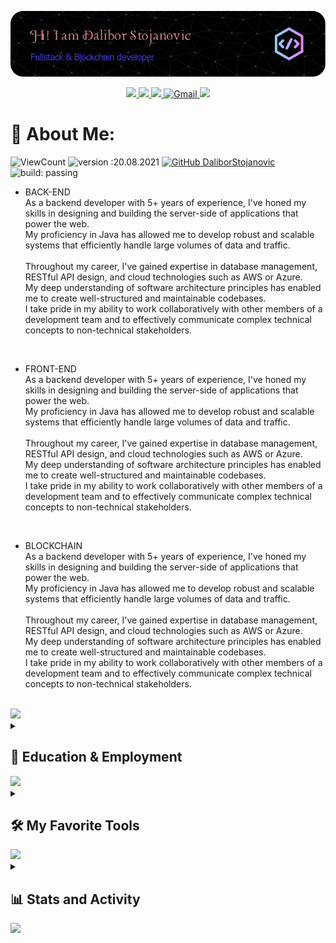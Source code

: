[![bg][banner]][website]

<p id="socialIcons" align="center">
    <a href="https://linkedin.com/in/milblue789" alt="LinkedIn">
        <img src="https://img.shields.io/badge/-LinkedIn-blue?style=flat-square&logo=linkedin" />
    </a>
    <a href="https://hackerrank.com/milblue789" alt="HackerRank">
        <img src="https://img.shields.io/badge/-HackerRank-3a424f?style=flat-square&logo=hackerrank" />
    </a>
    <a href="https://stackoverflow.com/users/13870209/milblue789" alt="StackOverflow">
        <img src="https://img.shields.io/badge/-StackOverflow-FE7A16?style=flat-square&logo=stack-overflow&logoColor=white" />
    </a>
    <a href="mailto:milblue789@gmail.com">
        <img alt="Gmail" src="https://img.shields.io/badge/Gmail-D14836?style=flat&logo=gmail&logoColor=white" />
    </a>
    <a href="https://instagram.com/milblue789">
        <img src="https://img.shields.io/badge/-Instagram_-E4405F?style=flat&logo=Instagram&logoColor=white"/>
    </a>
</p>

# 💫 About Me:

<!-- ![](https://komarev.com/ghpvc/?username=DaliborStojanovic&color=447ff7&label=Visitor+count) -->

![ViewCount](https://views.whatilearened.today/views/github/DaliborStojanovic/views.svg)
![version :20.08.2021](https://img.shields.io/badge/version-20.08.2021-informational)
[![GitHub DaliborStojanovic](https://img.shields.io/github/followers/DaliborStojanovic?label=follow&style=social)](https://github.com/DaliborStojanovic)
![build: passing](https://img.shields.io/badge/build-passing-success)

- BACK-END
<br>As a backend developer with 5+ years of experience, I've honed my skills in designing and building the server-side of applications that power the web.
<br>My proficiency in Java has allowed me to develop robust and scalable systems that efficiently handle large volumes of data and traffic.
<br><br>Throughout my career, I've gained expertise in database management, RESTful API design, and cloud technologies such as AWS or Azure.
<br>My deep understanding of software architecture principles has enabled me to create well-structured and maintainable codebases.
<br>I take pride in my ability to work collaboratively with other members of a development team and to effectively communicate complex technical concepts to non-technical stakeholders.
<br>

- FRONT-END
<br>As a backend developer with 5+ years of experience, I've honed my skills in designing and building the server-side of applications that power the web.
<br>My proficiency in Java has allowed me to develop robust and scalable systems that efficiently handle large volumes of data and traffic.
<br><br>Throughout my career, I've gained expertise in database management, RESTful API design, and cloud technologies such as AWS or Azure.
<br>My deep understanding of software architecture principles has enabled me to create well-structured and maintainable codebases.
<br>I take pride in my ability to work collaboratively with other members of a development team and to effectively communicate complex technical concepts to non-technical stakeholders.
<br>

- BLOCKCHAIN
<br>As a backend developer with 5+ years of experience, I've honed my skills in designing and building the server-side of applications that power the web.
<br>My proficiency in Java has allowed me to develop robust and scalable systems that efficiently handle large volumes of data and traffic.
<br><br>Throughout my career, I've gained expertise in database management, RESTful API design, and cloud technologies such as AWS or Azure.
<br>My deep understanding of software architecture principles has enabled me to create well-structured and maintainable codebases.
<br>I take pride in my ability to work collaboratively with other members of a development team and to effectively communicate complex technical concepts to non-technical stakeholders.
<br>

<img src="https://user-images.githubusercontent.com/73097560/115834477-dbab4500-a447-11eb-908a-139a6edaec5c.gif">

<details> 
  <summary><h2>🎑 Education & Employment</h2></summary>

  <h3>📕 Education</h3>
  <table>
  <tr>
    <th>Course</th>
    <th>School/University</th>
    <th>Year of Passing</th>
    <th>Score</th>
  </tr>
  <tr>
    <td>B.E. in Computer Engineering</td>
    <td><a href="https://mu.ac.in/">Mumbai University</a></td>
    <td>2022</td>
    <td>8.76 CGPA (Current)</td>
  </tr>
  <tr>
    <td>Higher Secondary Certification</td>
    <td><a href="http://vvhs.edu.in/">Vasant Vihar High School & Junior College</a></td>
    <td>2018</td>
    <td>78.77%</td>
  </tr>
  <tr>
    <td>Secondary School Certification</td>
    <td><a href="https://kaveri.edu.in/khsg/">Dr Kalmadi Shamarao High School</a></td>
    <td>2016</td>
    <td>87%</td>
  </tr>
 </table>

 <h3>🏧 Employment</h3>
 <table>
  <tr>
    <th>Course</th>
    <th>School/University</th>
    <th>Year of Passing</th>
    <th>Score</th>
  </tr>
  <tr>
    <td>B.E. in Computer Engineering</td>
    <td><a href="https://mu.ac.in/">Mumbai University</a></td>
    <td>2022</td>
    <td>8.76 CGPA (Current)</td>
  </tr>
  <tr>
    <td>Higher Secondary Certification</td>
    <td><a href="http://vvhs.edu.in/">Vasant Vihar High School & Junior College</a></td>
    <td>2018</td>
    <td>78.77%</td>
  </tr>
  <tr>
    <td>Secondary School Certification</td>
    <td><a href="https://kaveri.edu.in/khsg/">Dr Kalmadi Shamarao High School</a></td>
    <td>2016</td>
    <td>87%</td>
  </tr>
 </table>

</details>

<img src="https://user-images.githubusercontent.com/73097560/115834477-dbab4500-a447-11eb-908a-139a6edaec5c.gif">

<details> 
  <summary><h2>🛠️ My Favorite Tools</h2></summary>
    
  <h3>👨‍💻 Programming and Markup Languages</h3>
  <p>
      <a href="#"><img alt="JavaScript" src="https://img.shields.io/badge/-JavaScript-000?&logo=JavaScript"></a>
      <a href="#"><img alt="TypeScript" src="https://img.shields.io/badge/-TypeScript-000?&logo=TypeScript"></a>
      <a href="#"><img alt="Java" src="https://img.shields.io/badge/Java-000?style=flat&logo=CoffeeScript"></a>
      <a href="#"><img alt="Kotlin" src="https://img.shields.io/badge/Kotlin-000?style=flat&logo=Kotlin&logoColor=white"></a>
      <a href="#"><img alt="Python" src="https://img.shields.io/badge/-Python-000?&logo=Python"></a>
      <a href="#"><img alt="C" src="https://img.shields.io/badge/-C-000?&logo=C"></a>
      <a href="#"><img alt="C++" src="https://img.shields.io/badge/-C++-000?&logo=c%2b%2b"></a>
      <a href="#"><img alt="Go" src="https://img.shields.io/badge/-Go-000?&logo=go"></a>
      <a href="#"><img alt="PHP" src="https://img.shields.io/badge/-PHP-000?&logo=php"></a>
      <a href="#"><img alt="Swift" src="https://img.shields.io/badge/-Swift-000?&logo=Swift"></a>
      <a href="#"><img alt="Dart" src="https://img.shields.io/badge/-Dart-000?&logo=Dart"></a>
      <a href="#"><img alt="Markdown" src="https://img.shields.io/badge/-Markdown-000?style=flat&logo=markdown"></a>
      <a href="#"><img alt="Assembly" src="https://img.shields.io/badge/-Assembly-000?&logo=asm-hex"></a>
      <a href="#"><img alt="Bash" src="https://img.shields.io/badge/-Bash-000?&logo=gnu-bash"></a>
  </p>
  
  <h3>🌐 Web Development</h3>
      <a href="#"><img alt="React" src="https://img.shields.io/badge/-React-000?&logo=React"></a>
      <a href="#"><img alt="Vue.js" src="https://img.shields.io/badge/-Vue-000?&logo=vue.js"></a>
      <a href="#"><img alt="Node.js" src="https://img.shields.io/badge/-Node.js-000?&logo=node.js"></a>
      <a href="#"><img alt="Express.js" src="https://img.shields.io/badge/-Express.js-000?&logo=express"></a>
      <a href="#"><img alt="Next.js" src="https://img.shields.io/badge/-Next.js-000?style=flat&logo=next.js"></a>
      <a href="#"><img alt="Nestjs" src="https://img.shields.io/badge/-NestJS-000?style=flat&logo=nestjs"></a>
      <a href="#"><img alt="HTML" src="https://img.shields.io/badge/-HTML-000?style=flat&logo=HTML5"></a>
      <a href="#"><img alt="CSS" src="https://img.shields.io/badge/-CSS-000?style=flat&logo=CSS3"></a>
      <a href="#"><img alt="SCSS" src="https://img.shields.io/badge/-SCSS-000?style=flat&logo=Sass"></a>
      <a href="#"><img alt="Wordpress" src="https://img.shields.io/badge/Wordpress-000?style=flat&logo=wordpress"></a>
  
  <h3>🛢 DataBase & Cloud Hosting </h3>
      <a href="#"><img alt="MongoDB" src="https://img.shields.io/badge/-MongoDB-000?style=flat&logo=mongodb"></a>
      <a href="#"><img alt="MySQL" src="https://img.shields.io/badge/-MYSQL-000?&logo=MySQL"></a>
      <a href="#"><img alt="Redis" src="https://img.shields.io/badge/-Redis-000?&logo=Redis"></a>
      <a href="#"><img alt="PostgreSQL" src="https://img.shields.io/badge/-PostgreSQL-000?&logo=postgresql"></a>
      <a href="#"><img alt="SQLite" src="https://img.shields.io/badge/-SQLite-000?&logo=sqlite"></a>
      <a href="#"><img alt="GrqphQL" src="https://img.shields.io/badge/-GrqphQL-000?&logo=grqphql"></a>
      <a href="#"><img alt="Prisma" src="https://img.shields.io/badge/-Prisma-000?&logo=prisma"></a>
      <a href="#"><img alt="Oracle" src="https://img.shields.io/badge/-Oracle-000?&logo=oracle"></a>
      <a href="#"><img alt="GitHub Pages" src="https://img.shields.io/badge/-GitHub%20Pages-000?&logo=github"></a>
      <a href="#"><img alt="Vercel" src="https://img.shields.io/badge/-Vercel-000?&logo=vercel"></a>
  
  <h3>🧰 Frameworks & Libraries</h3>
    <a href="#"><img alt="Bootstrap" src="https://img.shields.io/badge/-Bootstrap-000?style=flat&logo=bootstrap"></a>
    <a href="#"><img alt="Flask" src="https://img.shields.io/badge/-Flask-000?style=flat&logo=flask"></a>
    <a href="#"><img alt="Flutter" src="https://img.shields.io/badge/-Flutter-000?style=flat&logo=flutter"></a>
    <a href="#"><img alt="DJango" src="https://img.shields.io/badge/-DJango-000?style=flat&logo=django"></a>
    <a href="#"><img alt="Laravel" src="https://img.shields.io/badge/-Laravel-000?style=flat&logo=laravel"></a>
    <a href="#"><img alt="Firebase" src="https://img.shields.io/badge/-Firebase-000?style=flat&logo=firebase"></a>
    <a href="#"><img alt="Electron" src="https://img.shields.io/badge/-Electron-000?style=flat&logo=electron"></a>
    <a href="#"><img alt="JUnit" src="https://img.shields.io/badge/-JUnit-000?style=flat&logo=check-circle"></a>
    <a href="#"><img alt="Material Design" src="https://img.shields.io/badge/-Material%20Design-000?style=flat&logo=material-design"></a>
  
  <h3>👨‍🔧 IDE & Tools</h3>
  <p>
      <a href="#"><img alt="Visual Studio Code" src="https://img.shields.io/badge/-Visual%20Studio%20Code-000?style=flat&logo=visual-studio-code"></a>
      <a href="#"><img alt="Vim" src="https://img.shields.io/badge/Vim-000?style=flat&logo=vim"></a>
      <a href="#"><img alt="Jira" src="https://img.shields.io/badge/Jira-000?style=flat&logo=Jira"></a>
      <a href="#"><img alt="Sublime" src="https://img.shields.io/badge/SublimeText-000?style=flat&logo=sublime-text"></a>
      <a href="#"><img alt="Pycharm" src="https://img.shields.io/badge/Pycharm-000?style=flat&logo=pycharm"></a>
      <a href="#"><img alt="Jupyter" src="https://img.shields.io/badge/Jupyter-000?style=flat&logo=jupyter"></a>
      <a href="#"><img alt="Postman" src="https://img.shields.io/badge/Postman-000?style=flat&logo=postman"></a>
      <a href="#"><img alt="Figma" src="https://img.shields.io/badge/Figma-000?style=flat&logo=figma"></a>
  </p>
  
  <h3>🔧 Version Control</h3>
  <p>
      <a href="#"><img alt="Git" src="https://img.shields.io/badge/-Git-000?style=flat&logo=git"></a>
      <a href="#"><img alt="GitHub" src="https://img.shields.io/badge/-GitHub-000?style=flat&logo=github"></a>
  </p>
  
  <h3>🎡 Technologies</h3>
  <p>
      <a href="#"><img alt="AWS" src="https://img.shields.io/badge/-AWS-000?&logo=Amazon-AWS"></a>
      <a href="#"><img alt="Docker" src="https://img.shields.io/badge/-Docker-000?&logo=Docker"></a>
      <a href="#"><img alt="Kubernetes" src="https://img.shields.io/badge/-Kubernetes-000?&logo=Kubernetes"></a>
      <a href="#"><img alt="Linux" src="https://img.shields.io/badge/-Linux-000?&logo=Linux"></a>
      <a href="#"><img alt="Spring" src="https://img.shields.io/badge/-Spring-000?&logo=Spring"></a>
      <a href="#"><img alt="PyTorch" src="https://img.shields.io/badge/-PyTorch-000?&logo=PyTorch"></a>
      <a href="#"><img alt="TensorFlow" src="https://img.shields.io/badge/-TensorFlow-000?&logo=TensorFlow"></a>
  </p>
</details> 

<img src="https://user-images.githubusercontent.com/73097560/115834477-dbab4500-a447-11eb-908a-139a6edaec5c.gif">

<details> 
  <summary><h2>📊 Stats and Activity</h2></summary>

  <h3>🔥 Streak Stats</h3>

  <!-- GitHub Readme Streak Stats - https://github.com/DenverCoder1/github-readme-streak-stats -->
  <p>
    <a href="#">
      <img alt="GitHub Streak" src="https://github-readme-streak-stats.herokuapp.com/?user=DaliborStojanovic&theme=holi-theme">
    </a>
  </p>

  <h3>🔥 GitHub Profile Stats</h3>
  <p>
    <a href="#">
        <img alt="GitHub Stats" src="https://github-readme-stats.vercel.app/api?username=DaliborStojanovic&count_private=true&show_icons=true&theme=github_dark">
    </a>
  </p>

  <h3>🔥 Trophy</h3>
  <a href=#">
      <img alt="trophy" src="https://github-profile-trophy.vercel.app/?username=DaliborStojanovic&theme=dracula&no-frame=true&margin-w=15&margin-h=15">
  </a>

</details>

<img src="https://user-images.githubusercontent.com/73097560/115834477-dbab4500-a447-11eb-908a-139a6edaec5c.gif">

[banner]: https://raw.githubusercontent.com/DaliborStojanovic/DaliborStojanovic/master/asset/github-header-image.png
[website]: https://ahsankhan.me
[github]: https://github.com/ahsankhan26
[linkedin]: https://linkedin.com/in/ahsankhan26
[hackerrank]: https://hackerrank.com/ahsankhan26
[instagram]: https://instagram.com/ahsankhan26
[stackoverflow]: https://stackoverflow.com/users/13870209/ahsan-khan
